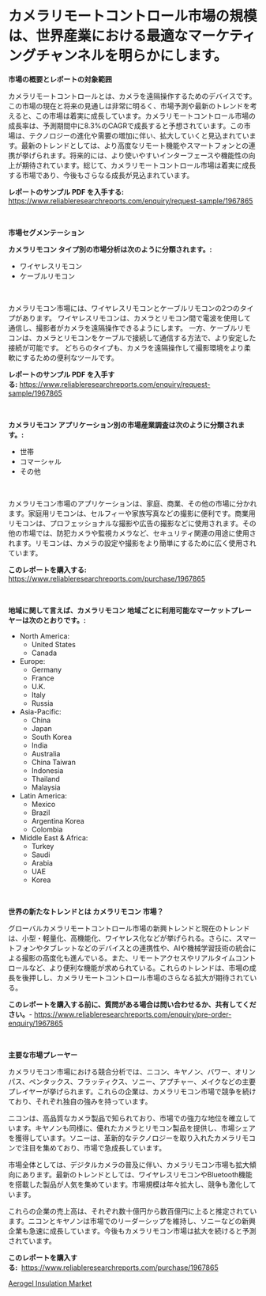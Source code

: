 <p><h1>カメラリモートコントロール市場の規模は、世界産業における最適なマーケティングチャンネルを明らかにします。</h1></p><p><strong>市場の概要とレポートの対象範囲</strong></p>
<p><p>カメラリモートコントロールとは、カメラを遠隔操作するためのデバイスです。この市場の現在と将来の見通しは非常に明るく、市場予測や最新のトレンドを考えると、この市場は着実に成長しています。カメラリモートコントロール市場の成長率は、予測期間中に8.3%のCAGRで成長すると予想されています。この市場は、テクノロジーの進化や需要の増加に伴い、拡大していくと見込まれています。最新のトレンドとしては、より高度なリモート機能やスマートフォンとの連携が挙げられます。将来的には、より使いやすいインターフェースや機能性の向上が期待されています。総じて、カメラリモートコントロール市場は着実に成長する市場であり、今後もさらなる成長が見込まれています。</p></p>
<p><strong>レポートのサンプル PDF を入手する:</strong> <a href="https://www.reliableresearchreports.com/enquiry/request-sample/1967865">https://www.reliableresearchreports.com/enquiry/request-sample/1967865</a></p>
<p>&nbsp;</p>
<p><strong>市場セグメンテーション</strong></p>
<p><strong>カメラリモコン タイプ別の市場分析は次のように分類されます。:</strong></p>
<p><ul><li>ワイヤレスリモコン</li><li>ケーブルリモコン</li></ul></p>
<p>&nbsp;</p>
<p><p>カメラリモコン市場には、ワイヤレスリモコンとケーブルリモコンの2つのタイプがあります。 ワイヤレスリモコンは、カメラとリモコン間で電波を使用して通信し、撮影者がカメラを遠隔操作できるようにします。 一方、ケーブルリモコンは、カメラとリモコンをケーブルで接続して通信する方法で、より安定した接続が可能です。 どちらのタイプも、カメラを遠隔操作して撮影環境をより柔軟にするための便利なツールです。</p></p>
<p><strong>レポートのサンプル PDF を入手する:</strong>&nbsp;<a href="https://www.reliableresearchreports.com/enquiry/request-sample/1967865">https://www.reliableresearchreports.com/enquiry/request-sample/1967865</a></p>
<p>&nbsp;</p>
<p><strong> カメラリモコン アプリケーション別の市場産業調査は次のように分類されます。:</strong></p>
<p><ul><li>世帯</li><li>コマーシャル</li><li>その他</li></ul></p>
<p>&nbsp;</p>
<p><p>カメラリモコン市場のアプリケーションは、家庭、商業、その他の市場に分かれます。家庭用リモコンは、セルフィーや家族写真などの撮影に便利です。商業用リモコンは、プロフェッショナルな撮影や広告の撮影などに使用されます。その他の市場では、防犯カメラや監視カメラなど、セキュリティ関連の用途に使用されます。リモコンは、カメラの設定や撮影をより簡単にするために広く使用されています。</p></p>
<p><strong>このレポートを購入する:</strong>&nbsp; <a href="https://www.reliableresearchreports.com/purchase/1967865">https://www.reliableresearchreports.com/purchase/1967865</a></p>
<p>&nbsp;</p>
<p><strong>地域に関して言えば、カメラリモコン 地域ごとに利用可能なマーケットプレーヤーは次のとおりです。:</strong></p>
<p><ul>
    <li>
        North America:
        <ul>
            <li>United States</li>
            <li>Canada</li>
        </ul>
    </li>
    <li>
        Europe:
        <ul>
            <li>Germany</li>
            <li>France</li>
            <li>U.K.</li>
            <li>Italy</li>
            <li>Russia</li>
        </ul>
    </li>
    <li>
        Asia-Pacific:
        <ul>
            <li>China</li>
            <li>Japan</li>
            <li>South Korea</li>
            <li>India</li>
            <li>Australia</li>
            <li>China Taiwan</li>
            <li>Indonesia</li>
            <li>Thailand</li>
            <li>Malaysia</li>
        </ul>
    </li>
    <li>
        Latin America:
        <ul>
            <li>Mexico</li>
            <li>Brazil</li>
            <li>Argentina Korea</li>
            <li>Colombia</li>
        </ul>
    </li>
    <li>
        Middle East & Africa:
        <ul>
            <li>Turkey</li>
            <li>Saudi</li>
            <li>Arabia</li>
            <li>UAE</li>
            <li>Korea</li>
        </ul>
    </li>
    </ul></p>
<p>&nbsp;</p>
<p><strong>世界の新たなトレンドとは カメラリモコン 市場？</strong></p>
<p><p>グローバルカメラリモートコントロール市場の新興トレンドと現在のトレンドは、小型・軽量化、高機能化、ワイヤレス化などが挙げられる。さらに、スマートフォンやタブレットなどのデバイスとの連携性や、AIや機械学習技術の統合による撮影の高度化も進んでいる。また、リモートアクセスやリアルタイムコントロールなど、より便利な機能が求められている。これらのトレンドは、市場の成長を後押しし、カメラリモートコントロール市場のさらなる拡大が期待されている。</p></p>
<p><strong>このレポートを購入する前に、質問がある場合は問い合わせるか、共有してください。</strong>- <a href="https://www.reliableresearchreports.com/enquiry/pre-order-enquiry/1967865">https://www.reliableresearchreports.com/enquiry/pre-order-enquiry/1967865</a></p>
<p>&nbsp;</p>
<p><strong>主要な市場プレーヤー</strong></p>
<p><p>カメラリモコン市場における競合分析では、ニコン、キヤノン、バワー、オリンパス、ペンタックス、フラッティクス、ソニー、アプチャー、メイクなどの主要プレイヤーが挙げられます。これらの企業は、カメラリモコン市場で競争を続けており、それぞれ独自の強みを持っています。</p><p>ニコンは、高品質なカメラ製品で知られており、市場での強力な地位を確立しています。キヤノンも同様に、優れたカメラとリモコン製品を提供し、市場シェアを獲得しています。ソニーは、革新的なテクノロジーを取り入れたカメラリモコンで注目を集めており、市場で急成長しています。</p><p>市場全体としては、デジタルカメラの普及に伴い、カメラリモコン市場も拡大傾向にあります。最新のトレンドとしては、ワイヤレスリモコンやBluetooth機能を搭載した製品が人気を集めています。市場規模は年々拡大し、競争も激化しています。</p><p>これらの企業の売上高は、それぞれ数十億円から数百億円に上ると推定されています。ニコンとキヤノンは市場でのリーダーシップを維持し、ソニーなどの新興企業も急速に成長しています。今後もカメラリモコン市場は拡大を続けると予測されています。</p></p>
<p><strong>このレポートを購入する:</strong>&nbsp;&nbsp;<a href="https://www.reliableresearchreports.com/purchase/1967865">https://www.reliableresearchreports.com/purchase/1967865</a></p>
<p><p><a href="https://github.com/Hazelklievgspy6vdcsmu106w/Market-Research-Report-List-1/blob/main/aerogel-insulation-market.md">Aerogel Insulation Market</a></p></p>